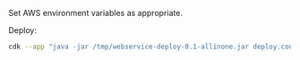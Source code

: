 Set AWS environment variables as appropriate.

Deploy:
```bash
cdk --app "java -jar /tmp/webservice-deploy-0.1-allinone.jar deploy.conf" deploy
```
